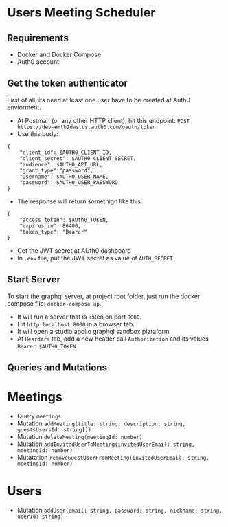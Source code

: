 # Users Meeting Scheduler

## Requirements

- Docker and Docker Compose
- Auth0 account

## Get the token authenticator

First of all, its need at least one user have to be created at Auth0 enviorment.

- At Postman (or any other HTTP client), hit this endpoint: `POST https://dev-emth2dws.us.auth0.com/oauth/token`
- Use this body:

```
{
    "client_id": $AUTH0_CLIENT_ID,
    "client_secret": $AUTH0_CLIENT_SECRET,
    "audience": $AUTH0_API_URL,
    "grant_type":"password",
    "username": $AUTH0_USER_NAME,
    "password": $AUTH0_USER_PASSWORD
}
```

- The response will return somethign like this:

```
{
    "access_token": $AUth0_TOKEN,
    "expires_in": 86400,
    "token_type": "Bearer"
}
```

- Get the JWT secret at AUth0 dashboard
- In `.env` file, put the JWT secret as value of `AUTH_SECRET`

## Start Server

To start the graphql server, at project root folder, just run the docker compose file: `docker-compose up`.

- It will run a server that is listen on port `8000`.
- Hit `http:localhost:8000` in a browser tab.
- It will open a studio apollo graphql sandbox plataform
- At `Hearders` tab, add a new header call `Authorization` and its values `Bearer $AUTH0_TOKEN`

## Queries and Mutations

# Meetings

- Query `meetings`
- Mutation `addMeeting(title: string, description: string, guestsUsersId: string[])`
- Mutation `deleteMeeting(meetingId: number)`
- Mutation `addInvitedUserToMeeting(invitedUserEmail: string, meetingId: number)`
- Mutatation `removeGuestUserFromMeeting(invitedUserEmail: string, meetingId: number)`

# Users

- Mutation `addUser(email: string, password: string, nickname: string, userId: string)`
